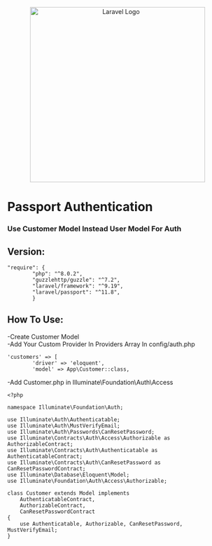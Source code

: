 <p align="center"><a href="https://laravel.com" target="_blank"><img src="https://raw.githubusercontent.com/laravel/art/master/logo-lockup/5%20SVG/2%20CMYK/1%20Full%20Color/laravel-logolockup-cmyk-red.svg" width="400" alt="Laravel Logo"></a></p>

# Passport Authentication <br>

### Use Customer Model Instead User Model For Auth<br>
## Version:
```
"require": {
        "php": "^8.0.2",
        "guzzlehttp/guzzle": "^7.2",
        "laravel/framework": "^9.19",
        "laravel/passport": "^11.8",
        }
```

## How To Use: <br>

-Create Customer Model <br>
-Add Your Custom Provider In Providers Array In config/auth.php <br>
```
'customers' => [
        'driver' => 'eloquent',
        'model' => App\Customer::class,
```
-Add Customer.php in Illuminate\Foundation\Auth\Access <br>
```
<?php

namespace Illuminate\Foundation\Auth;

use Illuminate\Auth\Authenticatable;
use Illuminate\Auth\MustVerifyEmail;
use Illuminate\Auth\Passwords\CanResetPassword;
use Illuminate\Contracts\Auth\Access\Authorizable as AuthorizableContract;
use Illuminate\Contracts\Auth\Authenticatable as AuthenticatableContract;
use Illuminate\Contracts\Auth\CanResetPassword as CanResetPasswordContract;
use Illuminate\Database\Eloquent\Model;
use Illuminate\Foundation\Auth\Access\Authorizable;

class Customer extends Model implements
    AuthenticatableContract,
    AuthorizableContract,
    CanResetPasswordContract
{
    use Authenticatable, Authorizable, CanResetPassword, MustVerifyEmail;
}
```
